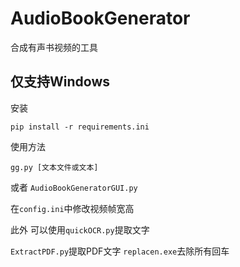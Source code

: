 # AudioBookGenerator
合成有声书视频的工具
## 仅支持Windows
安装
```
pip install -r requirements.ini
```
使用方法
```
gg.py [文本文件或文本]
```
或者 `AudioBookGeneratorGUI.py`


在`config.ini`中修改视频帧宽高

此外
可以使用`quickOCR.py`提取文字

`ExtractPDF.py`提取PDF文字
`replacen.exe`去除所有回车
